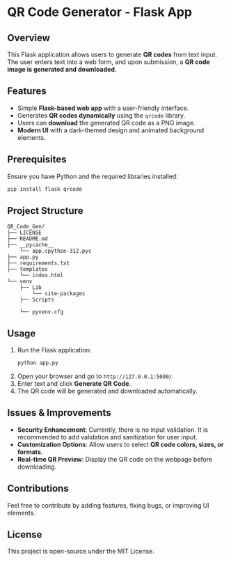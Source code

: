 # QR Code Generator - Flask App

## Overview
This Flask application allows users to generate **QR codes** from text input. The user enters text into a web form, and upon submission, a **QR code image is generated and downloaded**.

## Features
- Simple **Flask-based web app** with a user-friendly interface.
- Generates **QR codes dynamically** using the `qrcode` library.
- Users can **download** the generated QR code as a PNG image.
- **Modern UI** with a dark-themed design and animated background elements.

## Prerequisites
Ensure you have Python and the required libraries installed:
```bash
pip install flask qrcode
```

## Project Structure
```
QR_Code_Gen/
├── LICENSE
├── README.md
├── __pycache__
    └── app.cpython-312.pyc
├── app.py
├── requirements.txt
├── templates
    └── index.html
└── venv
    ├── Lib
        └── site-packages
    ├── Scripts
 
    └── pyvenv.cfg

```

## Usage
1. Run the Flask application:
   ```bash
   python app.py
   ```
2. Open your browser and go to `http://127.0.0.1:5000/`.
3. Enter text and click **Generate QR Code**.
4. The QR code will be generated and downloaded automatically.

## Issues & Improvements
- **Security Enhancement**: Currently, there is no input validation. It is recommended to add validation and sanitization for user input.
- **Customization Options**: Allow users to select **QR code colors, sizes, or formats**.
- **Real-time QR Preview**: Display the QR code on the webpage before downloading.

## Contributions
Feel free to contribute by adding features, fixing bugs, or improving UI elements.

## License
This project is open-source under the MIT License.

